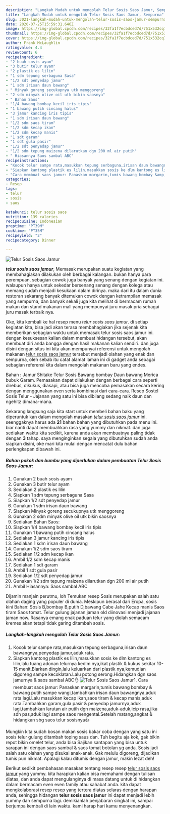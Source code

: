 ```yaml
---
description: "Langkah Mudah untuk mengolah Telur Sosis Saos Jamur, Sempurna"
title: "Langkah Mudah untuk mengolah Telur Sosis Saos Jamur, Sempurna"
slug: 3021-langkah-mudah-untuk-mengolah-telur-sosis-saos-jamur-sempurna
date: 2020-07-25T15:59:31.646Z
image: https://img-global.cpcdn.com/recipes/32fa1f7ecbdced7d/751x532cq70/telur-sosis-saos-jamur-foto-resep-utama.jpg
thumbnail: https://img-global.cpcdn.com/recipes/32fa1f7ecbdced7d/751x532cq70/telur-sosis-saos-jamur-foto-resep-utama.jpg
cover: https://img-global.cpcdn.com/recipes/32fa1f7ecbdced7d/751x532cq70/telur-sosis-saos-jamur-foto-resep-utama.jpg
author: Frank McLaughlin
ratingvalue: 4.4
reviewcount: 6
recipeingredient:
- "2 buah sosis ayam"
- "3 butir telur ayam"
- "2 plastik es lilin"
- "1 sdm tepung serbaguna Sasa"
- "1/2 sdt penyedap jamur"
- "1 sdm irisan daun bawang"
- " Minyak goreng secukupnya utk menggoreng"
- "2 sdm minyak olive oil utk bikin saosnya"
- " Bahan Saos"
- "1/4 bawang bombay kecil iris tipis"
- "1 bawang putih cincang halus"
- "3 jamur kancing iris tipis"
- "1 sdm irisan daun bawang"
- "1/2 sdm saos tiram"
- "1/2 sdm kecap ikan"
- "1/2 sdm kecap manis"
- "1 sdt garam"
- "1 sdt gula pasir"
- "1/2 sdt penyedap jamur"
- "1/2 sdm tepung maizena dilarutkan dgn 200 ml air putih"
- " Hiasannya Saos sambal ABC"
recipeinstructions:
- "Kocok telur sampe rata,masukkan tepung serbaguna,irisan daun bawangnya,penyedap jamur,aduk rata."
- "Siapkan kantong plastik es lilin,masukkan sosis ke dlm kantong es lilin,lalu tuang adonan telurnya kedlm nya,ikat plastik &amp; kukus sekitar 10-15 menit.Biarkan dingin,lalu keluarkan dari plastik nya,kemudian digoreng sampe kecoklatan.Lalu potong serong.Hidangkan dgn saos jamurnya &amp; saos sambal ABC👌"
- "Cara membuat saos jamur: Panaskan margarin,tumis bawang bombay &amp; bawang putih sampe wangi,tambahkan irisan daun bawangnya,aduk rata lagi.Lalu masukkan kecap ikan,saos tiram &amp; kecap manis,aduk rata.Tambahkan garam,gula pasir &amp; penyedap jamurnya,aduk lagi,tambahkan larutan air putih dgn maizena,aduk-aduk,icip rasa,jika sdh pas,aduk lagi sampe saos mengental.Setelah matang,angkat &amp; hidangkan sbg saos telur sosisnya👍"
categories:
- Resep
tags:
- telur
- sosis
- saos

katakunci: telur sosis saos 
nutrition: 139 calories
recipecuisine: Indonesian
preptime: "PT39M"
cooktime: "PT35M"
recipeyield: "2"
recipecategory: Dinner

---
```



![Telur Sosis Saos Jamur](https://img-global.cpcdn.com/recipes/32fa1f7ecbdced7d/751x532cq70/telur-sosis-saos-jamur-foto-resep-utama.jpg)

<b><i>telur sosis saos jamur</i></b>, Memasak merupakan suatu kegiatan yang membahagiakan dilakukan oleh berbagai kalangan. bukan hanya para perempuan, sebagian cowok juga banyak yang senang dengan kegiatan ini. walaupun hanya untuk sekedar bersenang senang dengan kolega atau memang sudah menjadi kesukaan dalam dirinya. maka dari itu dalam dunia restoran sekarang banyak ditemukan cowok dengan ketrampilan memasak yang sempurna, dan banyak sekali juga kita melihat di bermacam rumah makan dan stand makanan mall yang mempunyai juru masak pria sebagai juru masak terbaik nya.

Oke, kita kembali ke hal resep menu <i>telur sosis saos jamur</i>. di setiap kegiatan kita, bisa jadi akan terasa membahagiakan jika sejenak kita memberikan sebagian waktu untuk memasak telur sosis saos jamur ini. dengan kesuksesan kalian dalam membuat hidangan tersebut, akan membuat diri anda bangga dengan hasil makanan kalian sendiri. dan juga disini dengan situs ini kita akan mempunyai referensi untuk mengolah makanan <u>telur sosis saos jamur</u> tersebut menjadi olahan yang enak dan sempurna, oleh sebab itu catat alamat laman ini di gadget anda sebagai sebagian referensi kita dalam mengolah makanan baru yang endes.

Bahan : Jamur Shitake Telur Sosis Bawang bombay Daun bawang Merica bubuk Garam. Pemasakan dapat dilakukan dengan berbagai cara seperti direbus, dikukus, diasapi, atau bisa juga mencoba pemasakan secara kering dengan menggunakan oven serta kombinasi dari cara-cara. Resep Sostel Sosis Telur - Jajanan yang satu ini bisa dibilang sedang naik daun dan ngehitz dimana-mana.


Sekarang langsung saja kita start untuk membeli bahan baku yang diperuntuk kan dalam mengolah masakan <u><i>telur sosis saos jamur</i></u> ini. seenggaknya harus ada <b>21</b> bahan bahan yang dibutuhkan pada menu ini. biar nanti dapat membuahkan rasa yang yummy dan nikmat. dan juga sediakan waktu kita sedikit, karena anda akan membuatnya paling tidak dengan <b>3</b> tahap. saya menginginkan segala yang dibutuhkan sudah anda siapkan disini, oke mari kita mulai dengan mencatat dulu bahan perlengkapan dibawah ini.

<!--inarticleads1-->

##### Bahan pokok dan bumbu yang diperlukan dalam pembuatan Telur Sosis Saos Jamur:

1. Gunakan 2 buah sosis ayam
1. Gunakan 3 butir telur ayam
1. Sediakan 2 plastik es lilin
1. Siapkan 1 sdm tepung serbaguna Sasa
1. Siapkan 1/2 sdt penyedap jamur
1. Gunakan 1 sdm irisan daun bawang
1. Siapkan  Minyak goreng secukupnya utk menggoreng
1. Gunakan 2 sdm minyak olive oil utk bikin saosnya
1. Sediakan  Bahan Saos:
1. Siapkan 1/4 bawang bombay kecil iris tipis
1. Gunakan 1 bawang putih cincang halus
1. Sediakan 3 jamur kancing iris tipis
1. Sediakan 1 sdm irisan daun bawang
1. Gunakan 1/2 sdm saos tiram
1. Sediakan 1/2 sdm kecap ikan
1. Ambil 1/2 sdm kecap manis
1. Sediakan 1 sdt garam
1. Ambil 1 sdt gula pasir
1. Sediakan 1/2 sdt penyedap jamur
1. Gunakan 1/2 sdm tepung maizena dilarutkan dgn 200 ml air putih
1. Ambil  Hiasannya: Saos sambal ABC


Dijamin manjain perutmu, loh Temukan resep Sosis merupakan salah satu olahan daging yang populer di dunia. Meskipun berasal dari Eropa, sosis kini Bahan: Sosis B,bombay B,putih D,bawang Cabe Jahe Kecap manis Saos tiram Saos tomat. Telur gulung jajanan jaman old diinovasi menjadi jajanan jaman now. Rasanya emang enak paduan telur yang diolah semacam kremes akan tetapi tidak garing ditambah sosis. 

<!--inarticleads2-->

##### Langkah-langkah mengolah Telur Sosis Saos Jamur:

1. Kocok telur sampe rata,masukkan tepung serbaguna,irisan daun bawangnya,penyedap jamur,aduk rata.
1. Siapkan kantong plastik es lilin,masukkan sosis ke dlm kantong es lilin,lalu tuang adonan telurnya kedlm nya,ikat plastik &amp; kukus sekitar 10-15 menit.Biarkan dingin,lalu keluarkan dari plastik nya,kemudian digoreng sampe kecoklatan.Lalu potong serong.Hidangkan dgn saos jamurnya &amp; saos sambal ABC👌
<img src="//assets-global.cpcdn.com/assets/icons/button_play-2c75c40dde080a61004c1f40b05d8f140eaff45d7e9e6481dc71c63d2e7c4909.png" alt="Telur Sosis Saos Jamur">1. Cara membuat saos jamur: Panaskan margarin,tumis bawang bombay &amp; bawang putih sampe wangi,tambahkan irisan daun bawangnya,aduk rata lagi.Lalu masukkan kecap ikan,saos tiram &amp; kecap manis,aduk rata.Tambahkan garam,gula pasir &amp; penyedap jamurnya,aduk lagi,tambahkan larutan air putih dgn maizena,aduk-aduk,icip rasa,jika sdh pas,aduk lagi sampe saos mengental.Setelah matang,angkat &amp; hidangkan sbg saos telur sosisnya👍


Mungkin kita sudah bosan makan sosis bakar coba dengan yang satu ini sosis telur gulung ditambah toping saus dan. Tuh begitu aja kok, gak bikin repot bikin omelet telur, anda bisa Sajikan santapan yang bisa untuk sarapan ini dengan saos sambal &amp; saos tomat botolan yg anda. Sosis jadi salah satu olahan yang disukai anak-anak. Gak melulu digoreng, dijadikan tumis pun nikmat. Apalagi kalau ditumis dengan jamur, makin lezat deh! 

Berikut sedikit pembahasan masakan tentang resep resep <u>telur sosis saos jamur</u> yang yummy. kita harapkan kalian bisa memahami dengan tulisan diatas, dan anda dapat mengulanginya di masa datang untuk di hidangkan dalam bermacam even even family atau sahabat anda. kita dapat mengkolaborasi resep resep yang tertera diatas selaras dengan harapan anda, sehingga hidangan <b>telur sosis saos jamur</b> ini dapat menjadi lebih yummy dan sempurna lagi. demikianlah penjabaran singkat ini, sampai berjumpa kembali di lain waktu. kami harap hari kamu menyenangkan.
